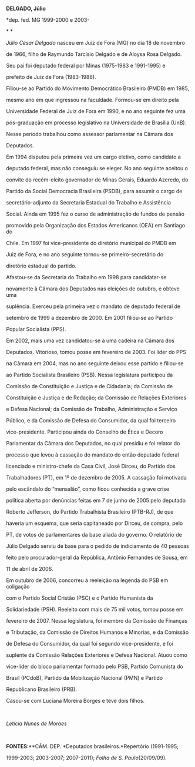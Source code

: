 **DELGADO, Júlio**



\*dep. fed. MG 1999-2000 e 2003-



* *



*Júlio César Delgado* nasceu em Juiz de Fora (MG) no dia 18 de novembro

de 1966, filho de Raymundo Tarcísio Delgado e de Aloysa Rosa Delgado.

Seu pai foi deputado federal por Minas (1975-1983 e 1991-1995) e

prefeito de Juiz de Fora (1983-1988).



Filiou-se ao Partido do Movimento Democrático Brasileiro (PMDB) em 1985,

mesmo ano em que ingressou na faculdade. Formou-se em direito pela

Universidade Federal de Juiz de Fora em 1990, e no ano seguinte fez uma

pós-graduação em processo legislativo na Universidade de Brasília (UnB).

Nesse período trabalhou como assessor parlamentar na Câmara dos

Deputados.



Em 1994 disputou pela primeira vez um cargo eletivo, como candidato a

deputado federal, mas não conseguiu se eleger. No ano seguinte aceitou o

convite do recém-eleito governador de Minas Gerais, Eduardo Azeredo, do

Partido da Social Democracia Brasileira (PSDB), para assumir o cargo de

secretário-adjunto da Secretaria Estadual do Trabalho e Assistência

Social. Ainda em 1995 fez o curso de administração de fundos de pensão

promovido pela Organização dos Estados Americanos (OEA) em Santiago do

Chile. Em 1997 foi vice-presidente do diretório municipal do PMDB em

Juiz de Fora, e no ano seguinte tornou-se primeiro-secretário do

diretório estadual do partido.



Afastou-se da Secretaria do Trabalho em 1998 para candidatar-se

novamente à Câmara dos Deputados nas eleições de outubro, e obteve uma

suplência. Exerceu pela primeira vez o mandato de deputado federal de

setembro de 1999 a dezembro de 2000. Em 2001 filiou-se ao Partido

Popular Socialista (PPS).



Em 2002, mais uma vez candidatou-se a uma cadeira na Câmara dos

Deputados. Vitorioso, tomou posse em fevereiro de 2003. Foi líder do PPS

na Câmara em 2004, mas no ano seguinte deixou esse partido e filiou-se

ao Partido Socialista Brasileiro (PSB). Nessa legislatura participou da

Comissão de Constituição e Justiça e de Cidadania; da Comissão de

Constituição e Justiça e de Redação; da Comissão de Relações Exteriores

e Defesa Nacional; da Comissão de Trabalho, Administração e Serviço

Público, e da Comissão de Defesa do Consumidor, da qual foi terceiro

vice-presidente. Participou ainda do Conselho de Ética e Decoro

Parlamentar da Câmara dos Deputados, no qual presidiu e foi relator do

processo que levou à cassação do mandato do então deputado federal

licenciado e ministro-chefe da Casa Civil, José Dirceu, do Partido dos

Trabalhadores (PT), em 1º de dezembro de 2005. A cassação foi motivada

pelo escândalo do “mensalão”, como ficou conhecida a grave crise

política aberta por denúncias feitas em 7 de junho de 2005 pelo deputado

Roberto Jefferson, do Partido Trabalhista Brasileiro (PTB-RJ), de que

haveria um esquema, que seria capitaneado por Dirceu, de compra, pelo

PT, de votos de parlamentares da base aliada do governo. O relatório de

Júlio Delgado serviu de base para o pedido de indiciamento de 40 pessoas

feito pelo procurador-geral da República, Antônio Fernandes de Sousa, em

11 de abril de 2006.



Em outubro de 2006, concorreu à reeleição na legenda do PSB em coligação

com o Partido Social Cristão (PSC) e o Partido Humanista da

Solidariedade (PSH). Reeleito com mais de 75 mil votos, tomou posse em

fevereiro de 2007. Nessa legislatura, foi membro da Comissão de Finanças

e Tributação, da Comissão de Direitos Humanos e Minorias, e da Comissão

de Defesa do Consumidor, da qual foi segundo vice-presidente, e foi

suplente da Comissão Relações Exteriores e Defesa Nacional. Atuou como

vice-líder do bloco parlamentar formado pelo PSB, Partido Comunista do

Brasil (PCdoB), Partido da Mobilização Nacional (PMN) e Partido

Republicano Brasileiro (PRB).  



Casou-se com Luciana Moreira Borges e teve dois filhos.



 



*Letícia Nunes de Moraes*



 



**FONTES**:**CÂM. DEP. *Deputados brasileiros.*Repertório (1991-1995;

1999-2003; 2003-2007; 2007-2011); *Folha de S. Paulo*(20/09/09).



 

